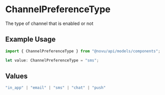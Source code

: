 # ChannelPreferenceType

The type of channel that is enabled or not

## Example Usage

```typescript
import { ChannelPreferenceType } from "@novu/api/models/components";

let value: ChannelPreferenceType = "sms";
```

## Values

```typescript
"in_app" | "email" | "sms" | "chat" | "push"
```